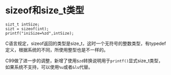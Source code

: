 # sizeof和size_t类型

```
sizt_t intSize;
sizt = sizeof(int);
printf("iniSize=%zd",intSize);
```

C语言规定，sizeof返回的类型是size_t，这时一个无符号的整数类型，有typedef定义，根据系统的不同，所使用整型也是不一样的。

C99做了进一步的调整，新增了使用`$zd`转换说明用于`printf()`显式size_t类型，如果系统不支持，可以使用`%u`或者`&lu`代替。

